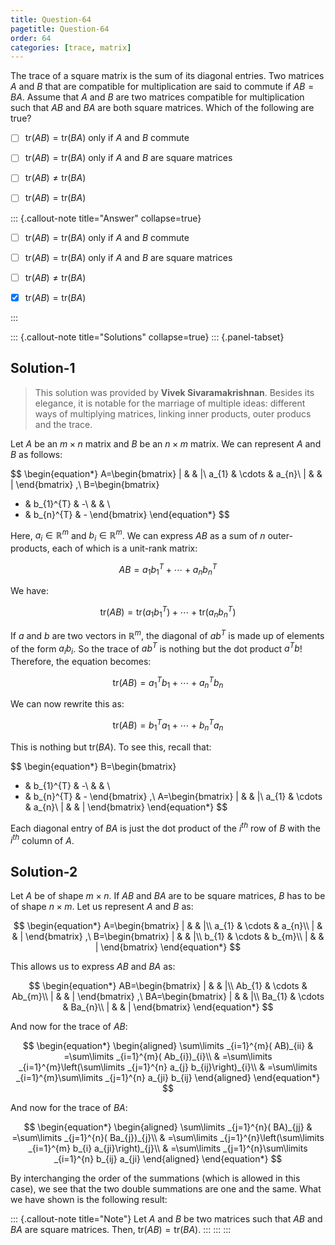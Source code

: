 ```yaml
---
title: Question-64
pagetitle: Question-64
order: 64
categories: [trace, matrix]
---
```


The trace of a square matrix is the sum of its diagonal entries. Two matrices $\displaystyle A$ and $\displaystyle B$ that are compatible for multiplication are said to commute if $\displaystyle AB=BA$. Assume that $\displaystyle A$ and $\displaystyle B$ are two matrices compatible for multiplication such that $\displaystyle AB$ and $\displaystyle BA$ are both square matrices. Which of the following are true?

- [ ] $\displaystyle \text{tr}( AB) =\text{tr}( BA)$ only if $\displaystyle A$ and $\displaystyle B$ commute

- [ ] $\displaystyle \text{tr}( AB) =\text{tr}( BA)$ only if $\displaystyle A$ and $\displaystyle B$ are square matrices

- [ ] $\displaystyle \text{tr}( AB) \neq \text{tr}( BA)$

- [ ] $\displaystyle \text{tr}( AB) =\text{tr}( BA)$

::: {.callout-note title="Answer" collapse=true}

- [ ] $\displaystyle \text{tr}( AB) =\text{tr}( BA)$ only if $\displaystyle A$ and $\displaystyle B$ commute

- [ ] $\displaystyle \text{tr}( AB) =\text{tr}( BA)$ only if $\displaystyle A$ and $\displaystyle B$ are square matrices

- [ ] $\displaystyle \text{tr}( AB) \neq \text{tr}( BA)$

- [x] $\displaystyle \text{tr}( AB) =\text{tr}( BA)$

:::


::: {.callout-note title="Solutions" collapse=true}
::: {.panel-tabset}
## Solution-1

> This solution was provided by **Vivek Sivaramakrishnan**. Besides its elegance, it is notable for the marriage of multiple ideas: different ways of multiplying matrices, linking inner products, outer producs and the trace.

Let $\displaystyle A$ be an $\displaystyle m\times n$ matrix and $\displaystyle B$ be an $\displaystyle n\times m$ matrix. We can represent $\displaystyle A$ and $\displaystyle B$ as follows:

$$
\begin{equation*}
A=\begin{bmatrix}
| &  & |\\
a_{1} & \cdots  & a_{n}\\
| &  & |
\end{bmatrix} ,\ B=\begin{bmatrix}
- & b_{1}^{T} & -\\
 &  & \\
- & b_{n}^{T} & -
\end{bmatrix}
\end{equation*}
$$

Here, $\displaystyle a_{i} \in \mathbb{R}^{m}$ and $\displaystyle b_{i} \in \mathbb{R}^{m}$. We can express $\displaystyle AB$ as a sum of $\displaystyle n$ outer-products, each of which is a unit-rank matrix:

$$
\begin{equation*}
AB=a_{1} b_{1}^{T} +\cdots +a_{n} b_{n}^{T}
\end{equation*}
$$

We have:

$$
\begin{equation*}
\text{tr}( AB) =\text{tr}\left( a_{1} b_{1}^{T}\right) +\cdots +\text{tr}\left( a_{n} b_{n}^{T}\right)
\end{equation*}
$$

If $\displaystyle a$ and $\displaystyle b$ are two vectors in $\displaystyle \mathbb{R}^{m}$, the diagonal of $\displaystyle ab^{T}$ is made up of elements of the form $\displaystyle a_{i} b_{i}$. So the trace of $\displaystyle ab^{T}$ is nothing but the dot product $\displaystyle a^{T} b$! Therefore, the equation becomes:

$$
\begin{equation*}
\text{tr}( AB) =a_{1}^{T} b_{1} +\cdots +a_{n}^{T} b_{n}
\end{equation*}
$$

We can now rewrite this as:

$$
\begin{equation*}
\text{tr}( AB) =b_{1}^{T} a_{1} +\cdots +b_{n}^{T} a_{n}
\end{equation*}
$$

This is nothing but $\displaystyle \text{tr}( BA)$. To see this, recall that:

$$
\begin{equation*}
B=\begin{bmatrix}
- & b_{1}^{T} & -\\
 &  & \\
- & b_{n}^{T} & -
\end{bmatrix} ,\ A=\begin{bmatrix}
| &  & |\\
a_{1} & \cdots  & a_{n}\\
| &  & |
\end{bmatrix}
\end{equation*}
$$

Each diagonal entry of $\displaystyle BA$ is just the dot product of the $\displaystyle i^{th}$ row of $\displaystyle B$ with the $\displaystyle i^{th}$ column of $\displaystyle A$.

## Solution-2
Let $\displaystyle A$ be of shape $\displaystyle m\times n$. If $\displaystyle AB$ and $\displaystyle BA$ are to be square matrices, $\displaystyle B$ has to be of shape $\displaystyle n\times m$. Let us represent $\displaystyle A$ and $\displaystyle B$ as:

$$
\begin{equation*}
A=\begin{bmatrix}
| &  & |\\
a_{1} & \cdots  & a_{n}\\
| &  & |
\end{bmatrix} ,\ B=\begin{bmatrix}
| &  & |\\
b_{1} & \cdots  & b_{m}\\
| &  & |
\end{bmatrix}
\end{equation*}
$$

This allows us to express $\displaystyle AB$ and $\displaystyle BA$ as:

$$
\begin{equation*}
AB=\begin{bmatrix}
| &  & |\\
Ab_{1} & \cdots  & Ab_{m}\\
| &  & |
\end{bmatrix} ,\ BA=\begin{bmatrix}
| &  & |\\
Ba_{1} & \cdots  & Ba_{n}\\
| &  & |
\end{bmatrix}
\end{equation*}
$$

And now for the trace of $\displaystyle AB$:

$$
\begin{equation*}
\begin{aligned}
\sum\limits _{i=1}^{m}( AB)_{ii} & =\sum\limits _{i=1}^{m}( Ab_{i})_{i}\\
 & =\sum\limits _{i=1}^{m}\left(\sum\limits _{j=1}^{n} a_{j} b_{ij}\right)_{i}\\
 & =\sum\limits _{i=1}^{m}\sum\limits _{j=1}^{n} a_{ji} b_{ij}
\end{aligned}
\end{equation*}
$$

And now for the trace of $\displaystyle BA$:

$$
\begin{equation*}
\begin{aligned}
\sum\limits _{j=1}^{n}( BA)_{jj} & =\sum\limits _{j=1}^{n}( Ba_{j})_{j}\\
 & =\sum\limits _{j=1}^{n}\left(\sum\limits _{i=1}^{m} b_{i} a_{ji}\right)_{j}\\
 & =\sum\limits _{j=1}^{n}\sum\limits _{i=1}^{n} b_{ij} a_{ji}
\end{aligned}
\end{equation*}
$$

By interchanging the order of the summations (which is allowed in this case), we see that the two double summations are one and the same. What we have shown is the following result:

::: {.callout-note title="Note"}
Let $\displaystyle A$ and $\displaystyle B$ be two matrices such that $\displaystyle AB$ and $\displaystyle BA$ are square matrices. Then, $\displaystyle \text{tr}( AB) =\text{tr}( BA)$.
:::
:::
:::